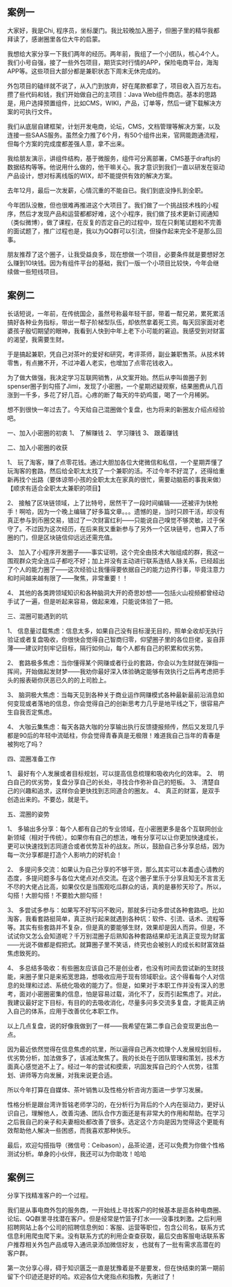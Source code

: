 ## 案例一
大家好，我是Chi, 程序员，坐标厦门。我比较晚加入圈子，但圈子里的精华我都拜读了，感谢圈里各位大牛的启蒙。

我想给大家分享一下我们两年的经历。两年前，我组了一个小团队，核心4个人。我们小号自强，接了一些外包项目，期货实时行情的APP，保险电商平台，海淘APP等。这些项目大部分都是兼职状态下周末无休完成的。

外包项目的磕绊就不说了，从入门到放弃，好在尾款都拿了，项目收入百万左右。攒了些代码和钱，我们开始做自己的主项目：Java Web组件商店。基本的思路是，用户选择预置组件，比如CMS，WIKI，产品，订单等，然后一键下载解决方案的可执行文件。

我们从底层自建框架，计划开发电商，论坛，CMS，文档管理等解决方案，以及连接一些SAAS服务。虽然全力推了6个月，有50个组件出来，官网能跑通流程，但每个方案的完成度都差强人意，拿不出来。

我给朋友演示，讲组件结构，基于微服务，组件可分离部署，CMS基于draftjs的数据结构等等。他说用什么做的，他干嘛关心。我才意识到我们一直以研发在驱动产品设计，想对标离线版的WIX，却不能提供有效的解决方案。

去年12月，最后一次发薪，心情沉重的不能自已。我们到底没挣扎到全职。

今年团队没散，但也很难再推进这个大项目了。我们做了一个挑战技术栈的小程序，然后才发现产品和运营都都好难，这个小程序，我们做了技术更新订阅通知（类似微博），做了课程，在反复的否定自己的过程中，现在只剩笔试题和不完善的面试题了，推广过程也是，我以为QQ群可以引流，但操作起来完全不是那么回事。

朋友推荐了这个圈子，让我受益良多，现在想做一个项目，必要条件就是要想好怎么赚到10块钱。因为有组件平台的基础，我们一版一个小项目比较快，今年会继续做一些短线项目。

## 案例二
长话短说，一年前，在传统国企，虽然号称最年轻干部，带着一帮兄弟，累死累活搞好各种业务指标，带出一帮子阶梯型队伍，却依然拿着死工资。每天回家面对老婆孩子殷切期望的眼神，我看到人快到中年上老下小可能的窘迫。我感受到对财富的渴望，我需要生财。
 
于是搞起兼职，凭自己对茶叶的爱好和研究，考评茶师，副业兼职售茶。从技术转零售，有点撇不开，不过冲着人老实，也增加了点零花钱收入。

为了做大做强，我决定学习互联网销售，从文案开始。然后从李叫兽圈子到spenser圈子到勾搭了Jimi，发现了小密圈，一个星期迟疑观察，结果圈费从几百涨到一千多，多花了好几百。心疼的断了每天的牛奶鸡蛋，喝了一个月稀粥。
 
想不到很快一年过去了。今天给自己混圈做个复盘，也为将来的新圈友介绍点经验吧。
 
一、加入小密圈的初衷
1、  了解赚钱
2、  学习赚钱
3、  跟着赚钱
 
二、加入小密圈的收获

1、  玩了淘客，赚了点零花钱。通过大胆加各位大佬微信和私信，一个星期弄懂了玩淘客的套路，然后给全职太太找了一个兼职的活。不过今年不好混了，还得给重新再找个出路（要体谅带小孩的全职太太在家真的很忙，需要动脑筋的事我来做）【顺求有适合全职太太兼职的项目】

2、  接触了区块链领域，上了比特号，居然干了一段时间编辑——还被评为快枪手！啊哈，因为一个晚上编辑了好多篇文章。。。遗憾的是，当时只顾干活，却没有真正参与到币圈交易，错过了一次财富红利——只能说自己嗅觉不够灵敏，过于保守了。不过因为这次经历，在后来我又重新参与了另外一个区块链号，也算入了币圈的门，但是区块链信仰远远还需充值。

3、  加入了小程序开发圈子——事实证明，这个完全由技术大咖组成的群，我这一围观群众完全连瓜子都吃不好；加上并没有主动进行联系连结人脉关系，已经超出了个人的能力圈了——这次经验让我懂得要依据自己的能力边界行事，毕竟注意力和时间越来越有限了——聚焦，非常重要！！

4、  其他的各类跨领域知识和各种脑洞大开的奇思妙想——包括火山视频都曾经动手试了一遍，但是听起来容易，做起来难，只能说体验了一把。
 
三、混圈可能遇到的坑

1、  信息量过载焦虑：信息太多，如果自己没有目标漫无目的，照单全收却无执行验证或者复盘吸收，你很快会觉得自己智商归零，仰望圈子里的各位巨佬，妄自菲薄——建议时刻牢记目标，隔行如何山，每个人都有自己的积累和优劣势。

2、  套路极多焦虑：当你懂得某个网赚或者行业的套路，你会以为生财就在弹指一挥间，开始做起发财梦——我劝你最好深入体验确定能够有效执行之后再考虑把手头的报表砸你厌恶已久的的上司脸上。

3、  脑洞极大焦虑：当每天见到各种关于商业运作网赚模式各种最新最前沿消息如何变现或者落地的信息，你会觉得自己的创新思考力几乎是地平线之下，很容易产生自我否定焦虑。

4、  大咖云集焦虑：每天各路大咖的分享输出执行反馈捷报频传，然后又发现几乎都是90后的年轻中流砥柱，你会觉得青春真是无极限！难道我自己当年的青春是被狗吃了吗？
 
四、混圈准备工作

1、  最好有个人发展或者目标规划，可以提高信息梳理和吸收内化的效率。
2、  明白自己的优劣势，复盘分享自己的长处，寻找合作弥补自己的短板。
3、  清楚自己的兴趣和追求，这样你会更快找到志同道合的圈友。
4、  真正的财富，是双手创造出来的。不要怂，就是干。
 
五、混圈的姿势

1、  多输出多分享：每个人都有自己的专业领域，在小密圈更多是各个互联网创业新领域（相对于传统）。如果你有自己的想法，唯有分享可以让你更加快速成长，更可以快速找到志同道合或者优势互补的战友。所以，鼓励自己多分享总结，因为每一次分享都是打造个人影响力的好机会！

2、  多提问多交流：如果认为自己分享的不够干货，那么其实可以本着虚心请教的态度，多提问题多与各位大佬点对点交流。在这个圈子里乐于分享且知无不言言无不尽的大佬占比高，如果仅仅是当围观吃瓜群众的话，真的是暴殄天珍了。所以，勾搭！大胆勾搭！不要脸大胆勾搭！

3、  多尝试多参与：如果写不好写问不敢问，那就多行动多尝试各种套路吧。比如淘客，我看套路挺简单，真正执行起来就遇到各种坑：软件、引流、话术、流程等等。其实有些套路并不复杂，但是真的要能够生财，效果却是因人而异。但是，不试试你又怎么会知道呢？千万别混圈子后熟知各种套路结果却无法真正变现为财富——光说不做都是假把式。就算圈子里不笑话，终究也会被别人的成长和财富效益焦虑致死的。

4、  多总结多吸收：有些圈友应该自己不是创业者，也没有时间去尝试新的生财技能，来圈子里只是来拓宽思路，想吸收应用于现有领域职业。这个得看每个人对信息的处理和过滤、系统化吸收的能力了。但是，如果对于本职工作并没有深入的思考，面对小密圈密集的信息，怕是容易过载，消化不了，反而引起焦虑了。对此，我建议最好定下目标，有目的的去吸收消化，尽量多问多交流多复盘，才能真正纳入自己的体系，应用于改善优化本职工作。


以上几点复盘，说的好像我做到了一样——我希望在第二季自己会变现更出色一点。
 
因为最近依然觉得在信息焦虑的坑里，所以逼得自己再次梳理个人发展规划目标，优劣势分析，加法做多了，该减法聚焦了。我的长处在于团队管理和策划，技术方面真心感觉追不上了。经过一年的尝试和摸索，巩固发挥自己的个人优势，往策划、讲师等方向发展，对我来说更合适。
 
所以今年打算在自媒体、茶叶销售以及性格分析咨询方面进一步学习发展。
 
性格分析是跟台湾许哲铭老师学习的，在分析行为背后的个人内在驱动力，更好认识自己，理解他人，改善沟通、团队合作方面还是有非常大的作用和帮助。在学习之后我自己的亲子和夫妻相处都改善了很多。选定这个方向是因为觉得这个更能有效帮助他人解决一些困惑，而我喜欢那种快乐。

最后，欢迎勾搭指导（微信号：Ceibason），品茶论道，还可以免费为你做个性格测试分析。单身的小伙伴，我还可以为你助攻！哈哈

## 案例三
分享下找精准客户的一个过程。

我们是从事电商外包的服务商，一开始线上寻找客户的时候基本是逛各种电商圈、论坛、QQ群里寻找潜在客户。但是经常是竹篮子打水——没事找刺激。之后利用招聘网站上各个公司的招聘信息例如：客服、运营等职位，包含公司名，联系方式信息利用爬虫爬下来。没有联系方式的利用企查查获取，最后交由客服电话联系客户推荐相关外包产品或导入通讯录添加微信好友 ，也就有了一批有需求高潜在的客户群。

第一次分享心得，碍于知识匮乏一直是犹豫着是不是要发，但在快结束的第一期前留下个印迹还是好的哈。欢迎各位大佬指点和指教，先谢过了！


